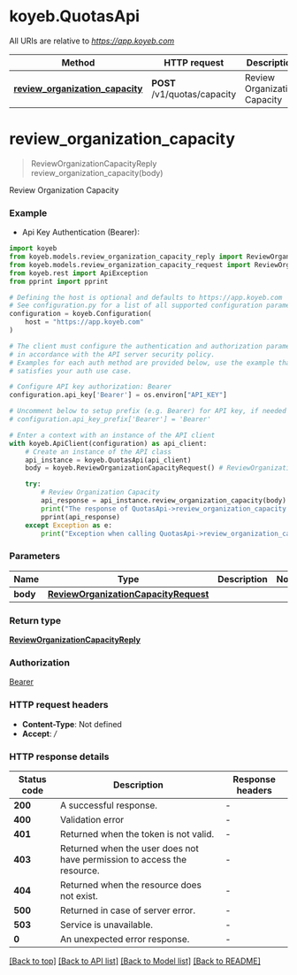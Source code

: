 # koyeb.QuotasApi

All URIs are relative to *https://app.koyeb.com*

Method | HTTP request | Description
------------- | ------------- | -------------
[**review_organization_capacity**](QuotasApi.md#review_organization_capacity) | **POST** /v1/quotas/capacity | Review Organization Capacity


# **review_organization_capacity**
> ReviewOrganizationCapacityReply review_organization_capacity(body)

Review Organization Capacity

### Example

* Api Key Authentication (Bearer):

```python
import koyeb
from koyeb.models.review_organization_capacity_reply import ReviewOrganizationCapacityReply
from koyeb.models.review_organization_capacity_request import ReviewOrganizationCapacityRequest
from koyeb.rest import ApiException
from pprint import pprint

# Defining the host is optional and defaults to https://app.koyeb.com
# See configuration.py for a list of all supported configuration parameters.
configuration = koyeb.Configuration(
    host = "https://app.koyeb.com"
)

# The client must configure the authentication and authorization parameters
# in accordance with the API server security policy.
# Examples for each auth method are provided below, use the example that
# satisfies your auth use case.

# Configure API key authorization: Bearer
configuration.api_key['Bearer'] = os.environ["API_KEY"]

# Uncomment below to setup prefix (e.g. Bearer) for API key, if needed
# configuration.api_key_prefix['Bearer'] = 'Bearer'

# Enter a context with an instance of the API client
with koyeb.ApiClient(configuration) as api_client:
    # Create an instance of the API class
    api_instance = koyeb.QuotasApi(api_client)
    body = koyeb.ReviewOrganizationCapacityRequest() # ReviewOrganizationCapacityRequest | 

    try:
        # Review Organization Capacity
        api_response = api_instance.review_organization_capacity(body)
        print("The response of QuotasApi->review_organization_capacity:\n")
        pprint(api_response)
    except Exception as e:
        print("Exception when calling QuotasApi->review_organization_capacity: %s\n" % e)
```



### Parameters


Name | Type | Description  | Notes
------------- | ------------- | ------------- | -------------
 **body** | [**ReviewOrganizationCapacityRequest**](ReviewOrganizationCapacityRequest.md)|  | 

### Return type

[**ReviewOrganizationCapacityReply**](ReviewOrganizationCapacityReply.md)

### Authorization

[Bearer](../README.md#Bearer)

### HTTP request headers

 - **Content-Type**: Not defined
 - **Accept**: */*

### HTTP response details

| Status code | Description | Response headers |
|-------------|-------------|------------------|
**200** | A successful response. |  -  |
**400** | Validation error |  -  |
**401** | Returned when the token is not valid. |  -  |
**403** | Returned when the user does not have permission to access the resource. |  -  |
**404** | Returned when the resource does not exist. |  -  |
**500** | Returned in case of server error. |  -  |
**503** | Service is unavailable. |  -  |
**0** | An unexpected error response. |  -  |

[[Back to top]](#) [[Back to API list]](../README.md#documentation-for-api-endpoints) [[Back to Model list]](../README.md#documentation-for-models) [[Back to README]](../README.md)

